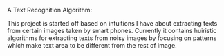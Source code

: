 A Text Recognition Algorithm:

This project is started off based on intuitions I have about extracting texts from certain images taken by smart phones. 
Currently it contains huiristic algorithms for extracting texts from noisy images by focusing on patterns which make text area
to be different from the rest of image. 
